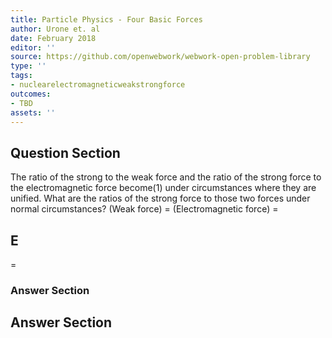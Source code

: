 ```yaml
---
title: Particle Physics - Four Basic Forces
author: Urone et. al
date: February 2018
editor: ''
source: https://github.com/openwebwork/webwork-open-problem-library
type: ''
tags:
- nuclearelectromagneticweakstrongforce
outcomes:
- TBD
assets: ''
---
```


## Question Section 

The ratio of the strong to the weak force and the ratio of the strong force to the
electromagnetic force become(1) under circumstances where they are unified. What
are the ratios of the strong force to those two forces under normal circumstances?
(Weak force) =
(Electromagnetic force) =

## E
=
### Answer Section


## Answer Section


